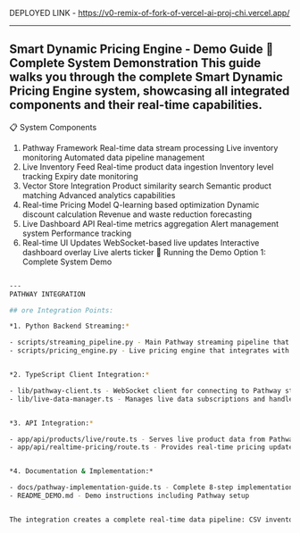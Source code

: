 DEPLOYED LINK -  https://v0-remix-of-fork-of-vercel-ai-proj-chi.vercel.app/ 

---
Smart Dynamic Pricing Engine - Demo Guide
🚀 Complete System Demonstration
This guide walks you through the complete Smart Dynamic Pricing Engine system, showcasing all integrated components and their real-time capabilities.
----
📋 System Components
1. Pathway Framework
Real-time data stream processing
Live inventory monitoring
Automated data pipeline management
2. Live Inventory Feed
Real-time product data ingestion
Inventory level tracking
Expiry date monitoring
3. Vector Store Integration
Product similarity search
Semantic product matching
Advanced analytics capabilities
4. Real-time Pricing Model
Q-learning based optimization
Dynamic discount calculation
Revenue and waste reduction forecasting
5. Live Dashboard API
Real-time metrics aggregation
Alert management system
Performance tracking
6. Real-time UI Updates
WebSocket-based live updates
Interactive dashboard overlay
Live alerts ticker
🎯 Running the Demo
Option 1: Complete System Demo
```bash

---
PATHWAY INTEGRATION

## ore Integration Points:

*1. Python Backend Streaming:*

- scripts/streaming_pipeline.py - Main Pathway streaming pipeline that processes CSV inventory data in real-time
- scripts/pricing_engine.py - Live pricing engine that integrates with Pathway streams to recalculate prices dynamically


*2. TypeScript Client Integration:*

- lib/pathway-client.ts - WebSocket client for connecting to Pathway streams with real-time product updates
- lib/live-data-manager.ts - Manages live data subscriptions and handles reconnection logic


*3. API Integration:*

- app/api/products/live/route.ts - Serves live product data from Pathway streams
- app/api/realtime-pricing/route.ts - Provides real-time pricing updates


*4. Documentation & Implementation:*

- docs/pathway-implementation-guide.ts - Complete 8-step implementation guide
- README_DEMO.md - Demo instructions including Pathway setup


The integration creates a complete real-time data pipeline: CSV inventory data flows through Pathway's streaming engine, triggers dynamic pricing calculations, and pushes updates to the frontend via WebSocket connections. The system automatically handles reconnections and provides fallback mechanisms when live data isn't available.
